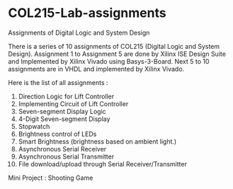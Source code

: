 # COL215-Lab-assignments
Assignments of Digital Logic and System Design

There is a series of 10 assignments of COL215 (Digital Logic and System Design). Assignment 1 to Assignment 5 are done by Xilinx ISE Design Suite and Implemented by Xilinx Vivado using Basys-3-Board. Next 5 to 10 assignments are in VHDL and implemented by Xilinx Vivado.

Here is the list of all assignments : 
1. Direction Logic for Lift Controller
2. Implementing Circuit of Lift Controller
3. Seven-segment Display Logic
4. 4-Digit Seven-segment Display
5. Stopwatch
6. Brightness control of LEDs
7. Smart	Brightness (brightness  based on ambient light.)
8. Asynchronous Serial	Receiver
9. Asynchronous Serial	Transmitter
10. File download/upload through Serial Receiver/Transmitter

Mini Project : Shooting Game
